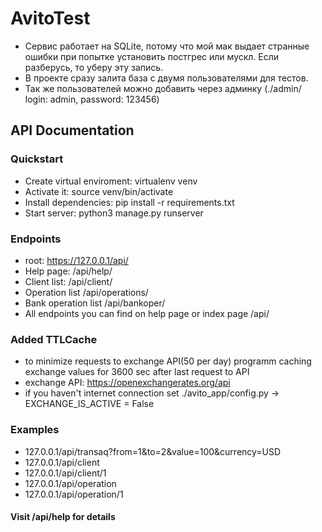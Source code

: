 # AvitoTest

- Сервис работает на SQLite, потому что мой мак выдает странные ошибки при попытке установить постгрес или мускл. Если разберусь, то уберу эту запись.
- В проекте сразу залита база с двумя пользователями для тестов.
- Так же пользователей можно добавить через админку (./admin/ login: admin, password: 123456)

## API Documentation

### Quickstart
- Create virtual enviroment: virtualenv venv
- Activate it: source venv/bin/activate
- Install dependencies: pip install -r requirements.txt
- Start server: python3 manage.py runserver

### Endpoints
- root: https://127.0.0.1/api/
- Help page: /api/help/
- Client list: /api/client/
- Operation list /api/operations/
- Bank operation list /api/bankoper/
- All endpoints you can find on help page or index page /api/

### Added TTLCache
- to minimize requests to exchange API(50 per day) programm caching exchange values for 3600 sec after last request to API
- exchange API: https://openexchangerates.org/api
- if you haven't internet connection set ./avito_app/config.py -> EXCHANGE_IS_ACTIVE = False

### Examples
- 127.0.0.1/api/transaq?from=1&to=2&value=100&currency=USD
- 127.0.0.1/api/client
- 127.0.0.1/api/client/1
- 127.0.0.1/api/operation
- 127.0.0.1/api/operation/1

#### Visit /api/help for details